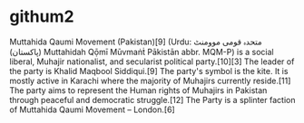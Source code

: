 # githum2

Muttahida Qaumi Movement (Pakistan)[9] (Urdu: متحدہ قومی موومنٹ (پاکستان) Muttahidah Qọ̄mī Mūvmaṅṫ Pākistān abbr. MQM-P) is a social liberal, Muhajir nationalist, and secularist political party.[10][3] The leader of the party is Khalid Maqbool Siddiqui.[9] The party's symbol is the kite. It is mostly active in Karachi where the majority of Muhajirs currently reside.[11] The party aims to represent the Human rights of Muhajirs in Pakistan through peaceful and democratic struggle.[12] The Party is a splinter faction of Muttahida Qaumi Movement – London.[6]